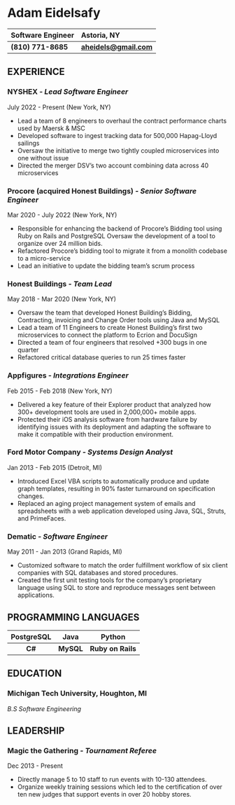 # Adam Eidelsafy 
| **Software Engineer** | **Astoria, NY** |
| :----          | :---- | 
| **(810) 771-8685** | **aheidels@gmail.com** 

## EXPERIENCE 
### NYSHEX *\- Lead Software Engineer* 
July 2022 \- Present (New York, NY) 
- Lead a team of 8 engineers to overhaul the contract performance charts used by Maersk & MSC 
- Developed software to ingest tracking data for 500,000 Hapag-Lloyd sailings 
- Oversaw the initiative to merge two tightly coupled microservices into one without issue 
- Directed the merger DSV’s two account combining data across 40 microservices 
### **Procore (acquired Honest Buildings)** *\- Senior Software Engineer* 
Mar 2020 \- July 2022 (New York, NY) 
- Responsible for enhancing the backend of Procore’s Bidding tool using Ruby on Rails and PostgreSQL Oversaw the development of a tool to organize over 24 million bids. 
- Refactored Procore’s bidding tool to migrate it from a monolith codebase to a micro-service 
- Lead an initiative to update the bidding team’s scrum process  
### **Honest Buildings** *\- Team Lead* 
May 2018 \- Mar 2020 (New York, NY) 
- Oversaw the team that developed Honest Building’s Bidding, Contracting, invoicing and Change Order tools using Java and MySQL
- Lead a team of 11 Engineers to create Honest Building’s first two microservices to connect the platform to Ecrion and DocuSign 
- Directed a team of four engineers that resolved \+300 bugs in one quarter 
- Refactored critical database queries to run 25 times faster 
### **Appfigures** *\- Integrations Engineer* 
Feb 2015 \- Feb 2018 (New York, NY) 
- Delivered a key feature of their Explorer product that analyzed how 300+ development tools are used in 2,000,000+ mobile apps. 
- Protected their iOS analysis software from hardware failure by identifying issues with its deployment and adapting the software to make it compatible with their production environment.  
### **Ford Motor Company** *\- Systems Design Analyst* 
Jan 2013 \- Feb 2015 (Detroit, MI) 
- Introduced Excel VBA scripts to automatically produce and update graph templates, resulting in 90% faster turnaround on specification changes. 
- Replaced an aging project management system of emails and spreadsheets with a web application developed using Java, SQL, Struts, and PrimeFaces. 
### **Dematic** *\- Software Engineer* 
May 2011 \- Jan 2013 (Grand Rapids, MI) 
- Customized software to match the order fulfillment workflow of six client companies with SQL databases and stored procedures. 
- Created the first unit testing tools for the company’s proprietary language using SQL to store and reproduce messages sent between applications.
## **PROGRAMMING LANGUAGES** 


| PostgreSQL | Java | Python |
|:----------:|:----:|:------:|
| **C#**         | **MySQL**| **Ruby on Rails** | 
## EDUCATION
### Michigan Tech University, Houghton, MI
*B.S Software Engineering*
## LEADERSHIP
### **Magic the Gathering** *\- Tournament Referee* 
Dec 2013 \- Present  
- Directly manage 5 to 10 staff to run events with 10-130 attendees. 
- Organize weekly training sessions which led to the certification of over ten new judges that support events in over 20 hobby stores. 

